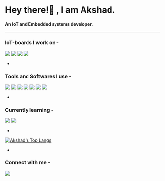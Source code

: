 <h1>Hey there!👋&nbsp;, I am Akshad.</h1>
<h4>An IoT and Embedded systems developer.</h3>

---

### IoT-boards I work on -
<img src="https://img.shields.io/badge/-Arduino-blue?style=for-the-badge">   <img src="https://img.shields.io/badge/-Raspberry--%20Pi-brightgreen?style=for-the-badge">   <img src="https://img.shields.io/badge/-ESP8266-red?style=for-the-badge"> <img src="https://img.shields.io/badge/-Intel%208051-yellow?style=for-the-badge">

-

### Tools and Softwares I use -
<img src="https://img.shields.io/badge/-Proteus%208%20Professional-blue?style=for-the-badge">   <img src="https://img.shields.io/badge/-Keil%20uVision5-green?style=for-the-badge">   <img src="https://img.shields.io/badge/-Ni%20Multisim-critical?style=for-the-badge"> <img src="https://img.shields.io/badge/-Arduino%20IDE-blueviolet?style=for-the-badge">  <img src="https://img.shields.io/badge/-Jupyter%20Notebook%20(Anaconda3)-orange?style=for-the-badge">  <img src="https://img.shields.io/badge/-LTspice%20XVII-yellowgreen?style=for-the-badge">  <img src="https://img.shields.io/badge/-EasyEDA-yellow?style=for-the-badge">


-

### Currently learning -
<img src="https://img.shields.io/badge/-AWS%20IoT%20Core-blueviolet?style=for-the-badge">   <img src="https://img.shields.io/badge/-PCB%20designing-green?style=for-the-badge">

-

[![Akshad's Top Langs](https://github-readme-stats.vercel.app/api/top-langs/?username=akx2404&layout=compact&langs_count=10&theme=highcontrast)](https://github.com/akx2404/github-readme-stats)

-

### Connect with me -
[<img src="https://img.shields.io/badge/linkedin-%230077B5.svg?&style=for-the-badge&logo=linkedin&logoColor=white" />](https://www.linkedin.com/in/akshad-patel-6669081a9/)

